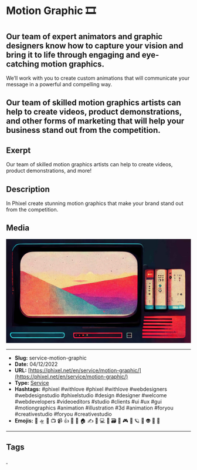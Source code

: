 # Motion Graphic 🎞️
## Our team of expert animators and graphic designers know how to capture your vision and bring it to life through engaging and eye-catching motion graphics.

We’ll work with you to create custom animations that will communicate your message in a powerful and compelling way.

Our team of skilled motion graphics artists can help to create videos, product demonstrations, and other forms of marketing that will help your business stand out from the competition.
------------
## Exerpt
Our team of skilled motion graphics artists can help to create videos, product demonstrations, and more!
## Description
In Phixel create stunning motion graphics that make your brand stand out from the competition.
## Media
<img src="media/19c77b06/services-motion-graphic.jpg">

------------
- **Slug:** service-motion-graphic
- **Date:** 04/12/2022
- **URL:** [https://phixel.net/en/service/motion-graphic/](https://phixel.net/en/service/motion-graphic/)
- **Type:** [Service](#service)
- **Hashtags:** #phixel #withlove #phixel #withlove #webdesigners #webdesignstudio #phixelstudio #design #designer #welcome #webdevelopers #videoeditors #studio #clients #ui #ux #gui #motiongraphics #animation #illustration #3d #animation #foryou #creativestudio #foryou #creativestudio
- **Emojis:** 🎨 🛸 📼 📺 📹 👍 🔗 📝 🏠 ✍️ 👨 💻 👑 🗃 👾 🎮 📲 🪐 🌟 👽 🚀 🌌

------------
## Tags
[ ](# )
